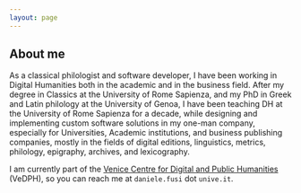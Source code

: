 ```yaml
---
layout: page
---
```


## About me

As a classical philologist and software developer, I have been working in Digital Humanities both in the academic and in the business field. After my degree in Classics at the University of Rome Sapienza, and my PhD in Greek and Latin philology at the University of Genoa, I have been teaching DH at the University of Rome Sapienza for a decade, while designing and implementing custom software solutions in my one-man company, especially for Universities, Academic institutions, and business publishing companies, mostly in the fields of digital editions, linguistics, metrics, philology, epigraphy, archives, and lexicography.

I am currently part of the [Venice Centre for Digital and Public Humanities](https://www.unive.it/pag/39287) (VeDPH), so you can reach me at `daniele.fusi` dot `unive.it`.
